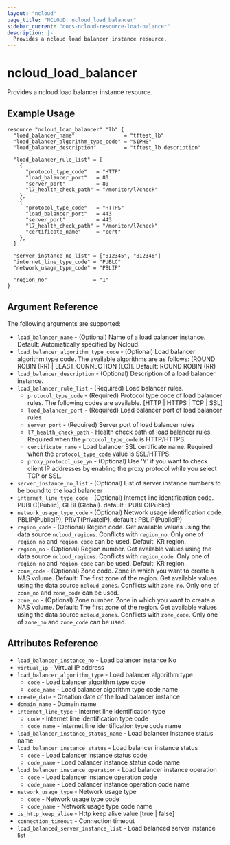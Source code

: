 ```yaml
---
layout: "ncloud"
page_title: "NCLOUD: ncloud_load_balancer"
sidebar_current: "docs-ncloud-resource-load-balancer"
description: |-
  Provides a ncloud load balancer instance resource.
---
```


# ncloud_load_balancer
Provides a ncloud load balancer instance resource.

## Example Usage

```hcl
resource "ncloud_load_balancer" "lb" {
  "load_balancer_name"                = "tftest_lb"
  "load_balancer_algorithm_type_code" = "SIPHS"
  "load_balancer_description"         = "tftest_lb description"

  "load_balancer_rule_list" = [
    {
      "protocol_type_code"   = "HTTP"
      "load_balancer_port"   = 80
      "server_port"          = 80
      "l7_health_check_path" = "/monitor/l7check"
    },
    {
      "protocol_type_code"   = "HTTPS"
      "load_balancer_port"   = 443
      "server_port"          = 443
      "l7_health_check_path" = "/monitor/l7check"
      "certificate_name"     = "cert"
    },
  ]

  "server_instance_no_list" = ["812345", "812346"]
  "internet_line_type_code" = "PUBLC"
  "network_usage_type_code" = "PBLIP"

  "region_no"               = "1"
}
```

## Argument Reference

The following arguments are supported:

* `load_balancer_name` - (Optional) Name of a load balancer instance. Default: Automatically specified by Ncloud.
* `load_balancer_algorithm_type_code` - (Optional) Load balancer algorithm type code. The available algorithms are as follows: [ROUND ROBIN (RR) | LEAST_CONNECTION (LC)]. Default: ROUND ROBIN (RR)
* `load_balancer_description` - (Optional) Description of a load balancer instance.
* `load_balancer_rule_list` - (Required) Load balancer rules.
  * `protocol_type_code` - (Required) Protocol type code of load balancer rules. The following codes are available. [HTTP | HTTPS | TCP | SSL]
  * `load_balancer_port` - (Required) Load balancer port of load balancer rules
  * `server_port` - (Required) Server port of load balancer rules
  * `l7_health_check_path` - Health check path of load balancer rules. Required when the `protocol_type_code` is HTTP/HTTPS.
  * `certificate_name` - Load balancer SSL certificate name. Required when the `protocol_type_code` value is SSL/HTTPS.
  * `proxy_protocol_use_yn` - (Optional) Use 'Y' if you want to check client IP addresses by enabling the proxy protocol while you select TCP or SSL.
* `server_instance_no_list` - (Optional) List of server instance numbers to be bound to the load balancer
* `internet_line_type_code` - (Optional) Internet line identification code. PUBLC(Public), GLBL(Global). default : PUBLC(Public)
* `network_usage_type_code` - (Optional) Network usage identification code. PBLIP(PublicIP), PRVT(PrivateIP). default : PBLIP(PublicIP)
* `region_code` - (Optional) Region code. Get available values using the data source `ncloud_regions`.
    Conflicts with `region_no`. Only one of `region_no` and `region_code` can be used.
    Default: KR region.
* `region_no` - (Optional) Region number. Get available values using the data source `ncloud_regions`.
    Conflicts with `region_code`. Only one of `region_no` and `region_code` can be used.
    Default: KR region.
* `zone_code` - (Optional) Zone code. Zone in which you want to create a NAS volume. Default: The first zone of the region.
    Get available values using the data source `ncloud_zones`.
    Conflicts with `zone_no`. Only one of `zone_no` and `zone_code` can be used.
* `zone_no` - (Optional) Zone number. Zone in which you want to create a NAS volume. Default: The first zone of the region.
    Get available values using the data source `ncloud_zones`.
    Conflicts with `zone_code`. Only one of `zone_no` and `zone_code` can be used.

## Attributes Reference

* `load_balancer_instance_no` - Load balancer instance No
* `virtual_ip` - Virtual IP address
* `load_balancer_algorithm_type` - Load balancer algorithm type
    * `code` - Load balancer algorithm type code
    * `code_name` - Load balancer algorithm type code name
* `create_date` - Creation date of the load balancer instance
* `domain_name` - Domain name
* `internet_line_type` - Internet line identification type
    * `code` - Internet line identification type code
    * `code_name` - Internet line identification type code name
* `load_balancer_instance_status_name` - Load balancer instance status name
* `load_balancer_instance_status` - Load balancer instance status
    * `code` - Load balancer instance status code
    * `code_name` - Load balancer instance status code name
* `load_balancer_instance_operation` - Load balancer instance operation
    * `code` - Load balancer instance operation code
    * `code_name` - Load balancer instance operation code name
* `network_usage_type` - Network usage type
    * `code` - Network usage type code
    * `code_name` - Network usage type code name
* `is_http_keep_alive` - Http keep alive value [true | false]
* `connection_timeout` - Connection timeout
* `load_balanced_server_instance_list` - Load balanced server instance list
